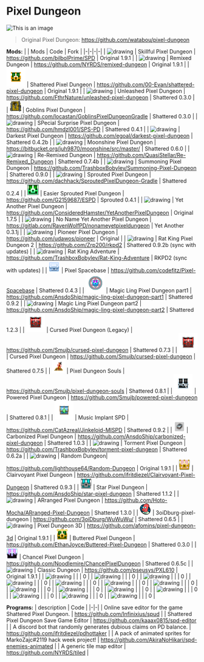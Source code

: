 # Pixel Dungeon 

![This is an image](https://github.com/watabou/pixel-dungeon/blob/master/res/drawable-hdpi/ic_launcher.png "Pixel Dungeon" ) 

> Original Pixel Dungeon: https://github.com/watabou/pixel-dungeon

**Mods:**
| | Mods | Code | Fork |
|-|-|-|-|
| <img src="https://github.com/bilbolPrime/SPD/blob/master/res/drawable-mdpi/ic_launcher.png" alt="drawing" style="width:30px;"/> | Skillful Pixel Dungeon | https://github.com/bilbolPrime/SPD | Original 1.9.1 |
| <img src="https://github.com/NYRDS/remixed-dungeon/blob/master/RemixedDungeon/src/main/res/drawable-hdpi/ic_launcher.png" alt="drawing" style="width:30px;"/> | Remixed Dungeon | https://github.com/NYRDS/remixed-dungeon | Original 1.9.1 |
| <img src="https://github.com/00-Evan/shattered-pixel-dungeon/blob/master/android/src/main/res/mipmap-hdpi/ic_launcher_foreground.png" alt="drawing" style="width:50px;"/> | Shattered Pixel Dungeon | https://github.com/00-Evan/shattered-pixel-dungeon | Original 1.9.1 |
| <img src="https://github.com/FthrNature/unleashed-pixel-dungeon/blob/master/src/main/res/drawable-mdpi/ic_launcher.png" alt="drawing" style="width:30px;"/> | Unleashed Pixel Dungeon | https://github.com/FthrNature/unleashed-pixel-dungeon | Shattered 0.3.0 |
| <img src="https://github.com/locastan/GoblinsPixelDungeonGradle/blob/master/app/src/main/res/drawable-mdpi/ic_launcher.png" alt="drawing" style="width:30px;"/> | Goblins Pixel Dungeon | https://github.com/locastan/GoblinsPixelDungeonGradle | Shattered 0.3.0 |
| <img src="https://github.com/hmdzl001/SPS-PD/blob/master/res/mipmap-mdpi/ic_launcher.png" alt="drawing" style="width:35px;"/> | SPecial Surprise Pixel Dungeon | https://github.com/hmdzl001/SPS-PD | Shattered 0.4.1 |
| <img src="https://github.com/egoal/darkest-pixel-dungeon/blob/master/core/src/main/res/drawable-mdpi/ic_launcher.png" alt="drawing" style="width:30px;"/> | Darkest Pixel Dungeon | https://github.com/egoal/darkest-pixel-dungeon | Shattered 0.4.2b |
| <img src="https://bitbucket.org/juh9870/moonshine/raw/94e39788d453a7a65983c45288e4006c455fe418/android/res/drawable-mdpi/ic_launcher.png" alt="drawing" style="width:30px;"/> | Moonshine Pixel Dungeon | https://bitbucket.org/juh9870/moonshine/src/master/ | Shattered 0.6.0  |
| <img src="https://github.com/QuasiStellar/Re-Remixed_Dungeon/blob/master/android/src/main/res/mipmap-mdpi/ic_launcher.png" alt="drawing" style="width:30px;"/> | Re-Remixed Dungeon | https://github.com/QuasiStellar/Re-Remixed_Dungeon | Shattered 0.7.4b |
| <img src="https://github.com/TrashboxBobylev/Summoning-Pixel-Dungeon/blob/master/android/src/main/res/mipmap-xhdpi/ic_launcher.png" alt="drawing" style="width:30px;"/> | Summoning Pixel Dungeon | https://github.com/TrashboxBobylev/Summoning-Pixel-Dungeon | Shattered 0.9.0 |
| <img src="https://github.com/dachhack/SproutedPixelDungeon-Gradle/blob/master/app/src/main/res/drawable-mdpi/ic_launcher.png" alt="drawing" style="width:30px;"/> | Sprouted Pixel Dungeon | https://github.com/dachhack/SproutedPixelDungeon-Gradle | Shattered 0.2.4 |
| <img src="https://github.com/G2159687/ESPD/blob/master/app/src/main/res/drawable-mdpi/ic_launcher.png" alt="drawing" style="width:30px;"/> | Easier Sprouted Pixel Dungeon | https://github.com/G2159687/ESPD | Sprouted 0.4.1 |
| <img src="https://github.com/ConsideredHamster/YetAnotherPixelDungeon/blob/master/app/src/main/res/drawable-mdpi/ic_launcher.png" alt="drawing" style="width:30px;"/> | Yet Another Pixel Dungeon | https://github.com/ConsideredHamster/YetAnotherPixelDungeon | Original 1.7.5 |
| <img src="https://gitlab.com/RavenWolfPD/nonameyetpixeldungeon/-/raw/master/app/src/main/res/mipmap-mdpi/ic_launcher_foreground.png" alt="drawing" style="width:60px;"/> | No Name Yet Another Pixel Dungeon | https://gitlab.com/RavenWolfPD/nonameyetpixeldungeon | Yet Another 0.3.1j |
| <img src="https://github.com/udawos/pioneer/blob/master/app/src/main/res/drawable-mdpi/ic_launcher.png" alt="drawing" style="width:30px;"/> | Pioneer Pixel Dungeon | https://github.com/udawos/pioneer | Original |
| <img src="https://github.com/Zrp200/rkpd2/blob/master/android/src/main/res/mipmap-mdpi/ic_launcher_foreground.png" alt="drawing" style="width:50px;"/> | Rat King Pixel Dungeon 2 | https://github.com/Zrp200/rkpd2 | Shattered 0.9.2b (sync with updates) |
| <img src="https://github.com/TrashboxBobylev/Rat-King-Adventure/blob/master/android/src/main/res/mipmap-xhdpi/ic_launcher.png" alt="drawing" style="width:30px;"/> | Rat King Adventure | https://github.com/TrashboxBobylev/Rat-King-Adventure | RKPD2 (sync with updates) |
| <img src="https://github.com/codefitz/Pixel-Spacebase/blob/Pixel-Spacebase/core/src/main/res/drawable-hdpi/ic_launcher.png" alt="drawing" style="width:30px;"/> | Pixel Spacebase | https://github.com/codefitz/Pixel-Spacebase | Shattered 0.4.3 |
| <img src="https://github.com/AnsdoShip/magic-ling-pixel-dungeon-part1/blob/main/desktop/src/main/assets/icons/icon_256.png" alt="drawing" style="width:50px;"/> | Magic Ling Pixel Dungeon part1 | https://github.com/AnsdoShip/magic-ling-pixel-dungeon-part1 | Shattered 0.9.2 |
| <img src="https://github.com/AnsdoShip/magic-ling-pixel-dungeon-part2/blob/master/android/src/main/res/mipmap-mdpi/ic_launcher_foreground.png" alt="drawing" style="width:50px;"/> | Magic Ling Pixel Dungeon part2 | https://github.com/AnsdoShip/magic-ling-pixel-dungeon-part2 | Shattered 1.2.3 |
| <img src="https://github.com/Smujb/cursed-pixel-dungeon/blob/master/android/src/main/res/mipmap-mdpi/ic_launcher_foreground.png" alt="drawing" style="width:50px;"/> | Cursed Pixel Dungeon (Legacy) | https://github.com/Smujb/cursed-pixel-dungeon | Shattered 0.7.3 |
| <img src="https://github.com/Smujb/cursed-pixel-dungeon-lgc/blob/master/core/src/main/res/mipmap-mdpi/ic_launcher_foreground.png" alt="drawing" style="width:50px;"/> | Cursed Pixel Dungeon | https://github.com/Smujb/cursed-pixel-dungeon | Shattered 0.7.5 |
| <img src="https://github.com/Smujb/pixel-dungeon-souls/blob/master/android/src/main/res/mipmap-mdpi/ic_launcher.png" alt="drawing" style="width:35px;"/> | Pixel Dungeon Souls | https://github.com/Smujb/pixel-dungeon-souls | Shattered 0.8.1 |
| <img src="https://github.com/Smujb/powered-pixel-dungeon/blob/master/android/src/debug/res/mipmap-mdpi/ic_launcher_foreground.png" alt="drawing" style="width:50px;"/> | Powered Pixel Dungeon | https://github.com/Smujb/powered-pixel-dungeon | Shattered 0.8.1 |
| <img src="https://github.com/CatAzreal/Jinkeloid-MISPD/blob/master/android/src/main/res/mipmap-mdpi/ic_launcher_foreground.png" alt="drawing" style="width:50px;"/> | Music Implant SPD | https://github.com/CatAzreal/Jinkeloid-MISPD | Shattered 0.9.2 |
| <img src="https://github.com/AnsdoShip/carbonized-pixel-dungeon/blob/main/android/src/main/res/mipmap-mdpi/ic_launcher.png" alt="drawing" style="width:30px;"/> | Carbonized Pixel Dungeon | https://github.com/AnsdoShip/carbonized-pixel-dungeon | Shattered 1.0.3 |
| <img src="https://github.com/TrashboxBobylev/torment-pixel-dungeon/blob/master/core/src/main/res/mipmap-mdpi/ic_launcher.png" alt="drawing" style="width:30px;"/> | Torment Pixel Dungeon  | https://github.com/TrashboxBobylev/torment-pixel-dungeon | Shattered 0.6.2a |
| <img src="https://github.com/lighthouse64/Random-Dungeon/blob/master/res/drawable-mdpi/ic_launcher.png" alt="drawing" style="width:30px;"/> | Random Dungeon| https://github.com/lighthouse64/Random-Dungeon | Original 1.9.1 |
| <img src="https://github.com/ifritdiezel/Clairvoyant-Pixel-Dungeon/blob/main/android/src/main/res/mipmap-xhdpi/ic_launcher.png" alt="drawing" style="width:30px;"/> | Clairvoyant Pixel Dungeon | https://github.com/ifritdiezel/Clairvoyant-Pixel-Dungeon | Shattered 0.9.3 |
| <img src="https://github.com/AnsdoShip/star-pixel-dungeon/blob/master/android/src/main/res/mipmap-mdpi/ic_launcher.png" alt="drawing" style="width:30px;"/> | Star Pixel Dungeon | https://github.com/AnsdoShip/star-pixel-dungeon | Shattered 1.1.2 |
| <img src="https://github.com/Hoto-Mocha/ARranged-Pixel-Dungeon/blob/master/android/src/main/res/mipmap-mdpi/ic_launcher.png" alt="drawing" style="width:30px;"/> | ARranged Pixel Dungeon | https://github.com/Hoto-Mocha/ARranged-Pixel-Dungeon | Shattered 1.3.0 |
| <img src="https://github.com/3oiDburg/WuWuWu/blob/master/android/res/drawable-mdpi/ic_launcher.png" alt="drawing" style="width:30px;"/> | 3oiDburg-pixel-dungeon | https://github.com/3oiDburg/WuWuWu/ | Shattered 0.6.5 |
| <img src="https://github.com/afomins/pixel-dungeon-3d/blob/dev-pd3d/android/res/drawable-mdpi/ic_launcher.png" alt="drawing" style="width:30px;"/> | Pixel Dungeon 3D | https://github.com/afomins/pixel-dungeon-3d | Original 1.9.1 |
| <img src="https://github.com/EthanJoyce/Buttered-Pixel-Dungeon/blob/master/res/drawable-mdpi/ic_launcher.png" alt="drawing" style="width:30px;"/> | Buttered Pixel Dungeon | https://github.com/EthanJoyce/Buttered-Pixel-Dungeon | Shattered 0.3.0 |
| <img src="https://github.com/Noodlemire/ChancelPixelDungeon/blob/master/core/src/main/res/mipmap-mdpi/ic_launcher.png" alt="drawing" style="width:30px;"/> | Chancel Pixel Dungeon | https://github.com/Noodlemire/ChancelPixelDungeon | Shattered 0.6.5c |
| <img src="https://github.com/pseusys/PXL610/blob/master/app/src/main/res/drawable-mdpi/ic_launcher.png" alt="drawing" style="width:30px;"/> | Classic Dungeon | https://github.com/pseusys/PXL610 | Original 1.9.1 |
| <img src="" alt="drawing" style="width:30px;"/> |  |  | 0 |
| <img src="" alt="drawing" style="width:30px;"/> |  |  | 0 |
| <img src="" alt="drawing" style="width:30px;"/> |  |  | 0 |
| <img src="" alt="drawing" style="width:30px;"/> |  |  | 0 |
| <img src="" alt="drawing" style="width:30px;"/> |  |  | 0 |
| <img src="" alt="drawing" style="width:30px;"/> |  |  | 0 |
| <img src="" alt="drawing" style="width:30px;"/> |  |  | 0 |
| <img src="" alt="drawing" style="width:30px;"/> |  |  | 0 |
| <img src="" alt="drawing" style="width:30px;"/> |  |  | 0 |
| <img src="" alt="drawing" style="width:30px;"/> |  |  | 0 |
| <img src="" alt="drawing" style="width:30px;"/> |  |  | 0 |
| <img src="" alt="drawing" style="width:30px;"/> |  |  | 0 |
| <img src="" alt="drawing" style="width:30px;"/> |  |  | 0 |
| <img src="" alt="drawing" style="width:30px;"/> |  |  | 0 |

**Programs:**
| description | Code |
|-|-|
| Online save editor for the game Shattered Pixel Dungeon. | https://github.com/Infinixius/spud |
| Shattered Pixel Dungeon Save Game Editor | https://github.com/kaaax0815/spd-editor |
| A discord bot that randomly generates dubious claims on PD balance. | https://github.com/ifritdiezel/pdhottaker |
| A pack of animated sprites for MarkoZajc#2119 hack week project! | https://github.com/AkiraNoHikari/spd-enemies-animated |
| A generic tile map editor | https://github.com/NYRDS/tiled |
